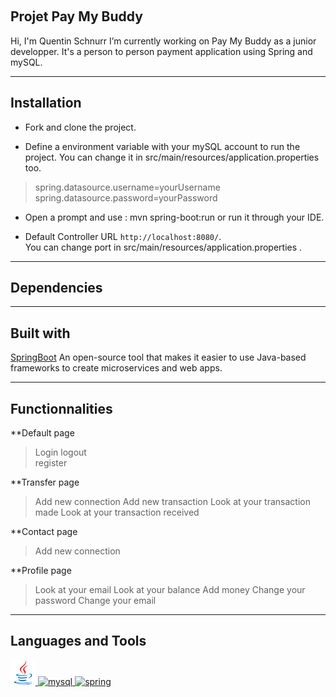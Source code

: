 <a href="https://zupimages.net/viewer.php?id=23/25/aggi.png"><img src="https://zupimages.net/up/23/25/aggi.png" alt="" /></a>

## Projet Pay My Buddy
Hi, I'm Quentin Schnurr
I’m currently working on Pay My Buddy as a junior developper.
It's a person to person payment application using Spring and mySQL.

---------------------------------------
## Installation

- Fork and clone the project.

- Define a environment variable with your mySQL account to run the project.
You can change it in src/main/resources/application.properties too.
>spring.datasource.username=yourUsername
>spring.datasource.password=yourPassword

- Open a prompt and use : mvn spring-boot:run or run it through your IDE.

- Default Controller URL `http://localhost:8080/`.  
You can change port in src/main/resources/application.properties .

---------------------------------------
## Dependencies

---------------------------------------  
## Built with

[SpringBoot](https://spring.io/projects/spring-boot/)
An open-source tool that makes it easier to use Java-based frameworks to create microservices and web apps.

--------------------------------------- 
## Functionnalities 

**Default page
> Login 
> logout  
> register

**Transfer page
> Add new connection
> Add new transaction
> Look at your transaction made
> Look at your transaction received

**Contact page
> Add new connection

**Profile page
> Look at your email 
> Look at your balance
> Add money
> Change your password
> Change your email
 

---------------------------------------
## Languages and Tools
<p align="left"> <a href="https://www.java.com" target="_blank" rel="noreferrer"> <img src="https://raw.githubusercontent.com/devicons/devicon/master/icons/java/java-original.svg" alt="java" width="40" height="40"/> </a> <a href="https://www.mysql.com/" target="_blank" rel="noreferrer"> <img src="https://upload.wikimedia.org/wikipedia/fr/6/62/MySQL.svg" alt="mysql" width="40" height="40"/> </a> <a href="https://spring.io/" target="_blank" rel="noreferrer"> <img src="https://www.vectorlogo.zone/logos/springio/springio-icon.svg" alt="spring" width="40" height="40"/> </a> </p>

